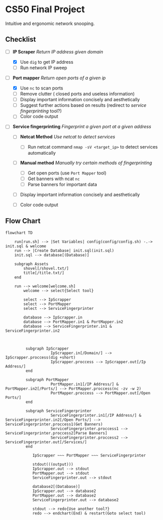# CS50 Final Project
Intuitive and ergonomic network snooping.

## Checklist

 - [ ] **IP Scraper**
        *Return IP address given domain*
	- [x] Use `dig` to get IP address
	- [ ] Run network IP sweep
 - [ ] **Port mapper**
		 *Return open ports of a given ip*
	- [x] Use `nc` to scan ports
	- [ ] Remove clutter ( closed ports and useless information)
	- [ ] Display important information concisely and aesthetically
	- [ ] Suggest further actions based on results (redirect to *service fingerprinting* tool?)
	- [ ] Color code output
 - [ ] **Service fingerprinting**
		 *Fingerprint a given port at a given address*
		 
	- [ ] **Netcat Method**
        *Use netcat to detect services*
        - [ ] Run netcat command `nmap -sV <target_ip>` to detect services automatically
	 
	- [ ] **Manual method**
	 *Manually try certain methods of fingerprinting*
	
        - [ ] Get open ports (use `Port Mapper` tool)
        - [ ] Get banners with ncat `nc`
        - [ ] Parse banners for important data
	- [ ] Display important information concisely and aesthetically
	- [ ] Color code output

## Flow Chart
```mermaid
flowchart TD

    run[run.sh] --> |Set Variables| config(config/config.sh) -.-> init.sql & welcome
    run --> |Create Database| init.sql(init.sql)
    init.sql --> database[(Database)] 

    subgraph Assets
        shovel[/shovel.txt/]
        title[/title.txt/]
    end

    run --> welcome[welcome.sh]
        welcome --> select{Select tool}

        select --> IpScrapper
        select --> PortMapper
        select --> ServiceFingerprinter

        database --> IpScrapper.in
        database --> PortMapper.in1 & PortMapper.in2
        database --> ServiceFingerprinter.in1 & ServiceFingerprinter.in2



         subgraph IpScrapper
                    IpScrapper.in[/Domain/] --> IpScrapper.proccess(dig +short)
                    IpScrapper.proccess --> IpScrapper.out[/Ip Address/]
         end

         subgraph PortMapper
                    PortMapper.in1[/IP Address/] & PortMapper.in2[/Ports/] --> PortMapper.proccess(nc -zv -w 2)
                    PortMapper.proccess --> PortMapper.out[/Open Ports/]
         end

         subgraph ServiceFingerprinter
                    ServiceFingerprinter.in1[/IP Address/] & ServiceFingerprinter.in2[/Open Ports/] --> ServiceFingerprinter.proccess1(Get Banners)
                    ServiceFingerprinter.proccess1 --> ServiceFingerprinter.proccess2[Parse Banners]
                    ServiceFingerprinter.proccess2 --> ServiceFingerprinter.out[/Services/]
         end
            
            IpScrapper ~~~ PortMapper ~~~ ServiceFingerprinter
                    
            stdout(((output)))
            IpScrapper.out --> stdout
            PortMapper.out --> stdout
            ServiceFingerprinter.out --> stdout

            database2[(Database)]
            IpScrapper.out --> database2
            PortMapper.out --> database2
            ServiceFingerprinter.out --> database2

            stdout --> redo{Use another tool?}
            redo --> endchart(End) & restart(Goto select tool)
```
